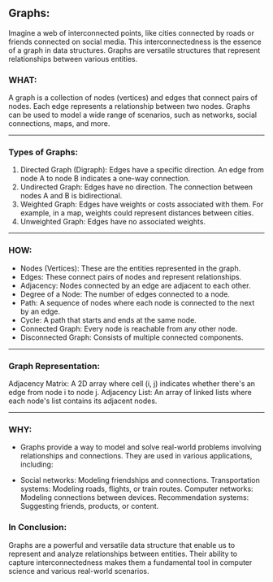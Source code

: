 ## Graphs:

Imagine a web of interconnected points, like cities connected by roads or friends connected on social media. This interconnectedness is the essence of a graph in data structures. Graphs are versatile structures that represent relationships between various entities.

### WHAT:
A graph is a collection of nodes (vertices) and edges that connect pairs of nodes. Each edge represents a relationship between two nodes. Graphs can be used to model a wide range of scenarios, such as networks, social connections, maps, and more.
_ _ _
### Types of Graphs:
1. Directed Graph (Digraph): Edges have a specific direction. An edge from node A to node B indicates a one-way connection.
2. Undirected Graph: Edges have no direction. The connection between nodes A and B is bidirectional.
3. Weighted Graph: Edges have weights or costs associated with them. For example, in a map, weights could represent distances between cities.
4. Unweighted Graph: Edges have no associated weights.
_ _ _
### HOW:
- Nodes (Vertices): These are the entities represented in the graph.
- Edges: These connect pairs of nodes and represent relationships.
- Adjacency: Nodes connected by an edge are adjacent to each other.
- Degree of a Node: The number of edges connected to a node.
- Path: A sequence of nodes where each node is connected to the next by an edge.
- Cycle: A path that starts and ends at the same node.
- Connected Graph: Every node is reachable from any other node.
- Disconnected Graph: Consists of multiple connected components.
_ _ _
### Graph Representation:
Adjacency Matrix: A 2D array where cell (i, j) indicates whether there's an edge from node i to node j.
Adjacency List: An array of linked lists where each node's list contains its adjacent nodes.
_ _ _
### WHY:
- Graphs provide a way to model and solve real-world problems involving relationships and connections. They are used in various applications, including:

- Social networks: Modeling friendships and connections.
Transportation systems: Modeling roads, flights, or train routes.
Computer networks: Modeling connections between devices.
Recommendation systems: Suggesting friends, products, or content.

### In Conclusion:
Graphs are a powerful and versatile data structure that enable us to represent and analyze relationships between entities. Their ability to capture interconnectedness makes them a fundamental tool in computer science and various real-world scenarios.